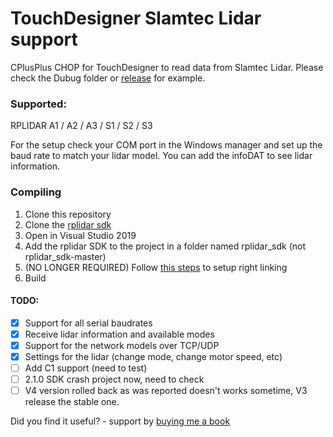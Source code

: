 # TouchDesigner Slamtec Lidar support
CPlusPlus CHOP for TouchDesigner to read data from Slamtec Lidar.
Please check the Dubug folder or [release](https://github.com/Ajasra/SlamtecCHOP/releases) for example.

### Supported:
RPLIDAR A1 / A2 / A3 / S1 / S2 / S3

For the setup check your COM port in the Windows manager and set up the baud rate to match your lidar model.
You can add the infoDAT to see lidar information.

### Compiling
1. Clone this repository
2. Clone the [rplidar sdk](https://github.com/Slamtec/rplidar_sdk)
3. Open in Visual Studio 2019
4. Add the rplidar SDK to the project in a folder named rplidar_sdk (not rplidar_sdk-master)
5. (NO LONGER REQUIRED) Follow [this steps](https://github.com/Slamtec/rplidar_sdk/issues/71#issuecomment-1382005055) to setup right linking
6. Build

#### TODO:
- [x] Support for all serial baudrates
- [x] Receive lidar information and available modes
- [x] Support for the network models over TCP/UDP
- [x] Settings for the lidar (change mode, change motor speed, etc)
- [ ] Add C1 support (need to test)
- [ ] 2.1.0 SDK crash project now, need to check
- [ ] V4 version rolled back as was reported doesn't works sometime, V3 release the stable one.

Did you find it useful? - support by [buying me a book](https://www.buymeacoffee.com/vasilyonl)
